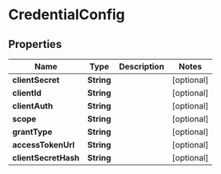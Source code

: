 

# CredentialConfig

## Properties

Name | Type | Description | Notes
------------ | ------------- | ------------- | -------------
**clientSecret** | **String** |  |  [optional]
**clientId** | **String** |  |  [optional]
**clientAuth** | **String** |  |  [optional]
**scope** | **String** |  |  [optional]
**grantType** | **String** |  |  [optional]
**accessTokenUrl** | **String** |  |  [optional]
**clientSecretHash** | **String** |  |  [optional]




